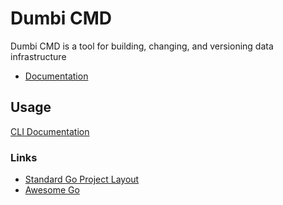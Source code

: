 # Dumbi CMD

Dumbi CMD is a tool for building, changing, and versioning data infrastructure

- [Documentation](./docs/README.md)

## Usage

[CLI Documentation](./docs/usage/index.md)

### Links

- [Standard Go Project Layout](https://github.com/golang-standards/project-layout)
- [Awesome Go](https://github.com/avelino/awesome-go)
